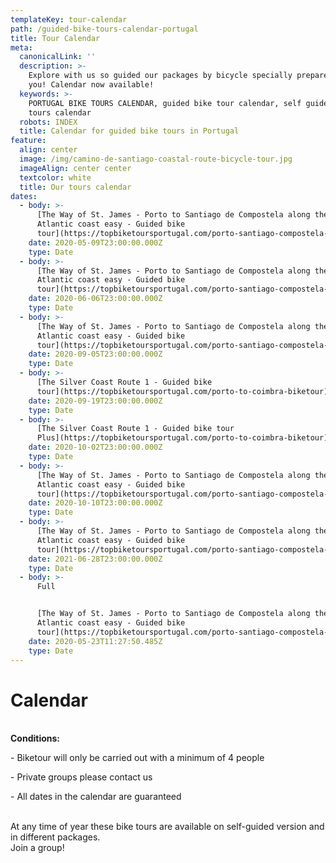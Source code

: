 ```yaml
---
templateKey: tour-calendar
path: /guided-bike-tours-calendar-portugal
title: Tour Calendar
meta:
  canonicalLink: ''
  description: >-
    Explore with us so guided our packages by bicycle specially prepared for
    you! Calendar now available!
  keywords: >-
    PORTUGAL BIKE TOURS CALENDAR, guided bike tour calendar, self guide bike
    tours calendar
  robots: INDEX
  title: Calendar for guided bike tours in Portugal
feature:
  align: center
  image: /img/camino-de-santiago-coastal-route-bicycle-tour.jpg
  imageAlign: center center
  textcolor: white
  title: Our tours calendar
dates:
  - body: >-
      [The Way of St. James - Porto to Santiago de Compostela along the 
      Atlantic coast easy - Guided bike
      tour](https://topbiketoursportugal.com/porto-santiago-compostela-bike-tour)
    date: 2020-05-09T23:00:00.000Z
    type: Date
  - body: >-
      [The Way of St. James - Porto to Santiago de Compostela along the 
      Atlantic coast easy - Guided bike
      tour](https://topbiketoursportugal.com/porto-santiago-compostela-bike-tour)
    date: 2020-06-06T23:00:00.000Z
    type: Date
  - body: >-
      [The Way of St. James - Porto to Santiago de Compostela along the 
      Atlantic coast easy - Guided bike
      tour](https://topbiketoursportugal.com/porto-santiago-compostela-bike-tour)
    date: 2020-09-05T23:00:00.000Z
    type: Date
  - body: >-
      [The Silver Coast Route 1 - Guided bike
      tour](https://topbiketoursportugal.com/porto-to-coimbra-biketour)
    date: 2020-09-19T23:00:00.000Z
    type: Date
  - body: >-
      [The Silver Coast Route 1 - Guided bike tour
      Plus](https://topbiketoursportugal.com/porto-to-coimbra-biketour)
    date: 2020-10-02T23:00:00.000Z
    type: Date
  - body: >-
      [The Way of St. James - Porto to Santiago de Compostela along the 
      Atlantic coast easy - Guided bike
      tour](https://topbiketoursportugal.com/porto-santiago-compostela-bike-tour)
    date: 2020-10-10T23:00:00.000Z
    type: Date
  - body: >-
      [The Way of St. James - Porto to Santiago de Compostela along the 
      Atlantic coast easy - Guided bike
      tour](https://topbiketoursportugal.com/porto-santiago-compostela-bike-tour)
    date: 2021-06-28T23:00:00.000Z
    type: Date
  - body: >-
      Full


      [The Way of St. James - Porto to Santiago de Compostela along the 
      Atlantic coast easy - Guided bike
      tour](https://topbiketoursportugal.com/porto-santiago-compostela-bike-tour)
    date: 2020-05-23T11:27:50.485Z
    type: Date
---
```

# Calendar

\
**Conditions:**

\- Biketour will only be carried out with a minimum of 4 people

\- Private groups please contact us

\- All dates in the calendar are guaranteed

\
At any time of year these bike tours are available on self-guided version and in different packages.
\
Join a group!
